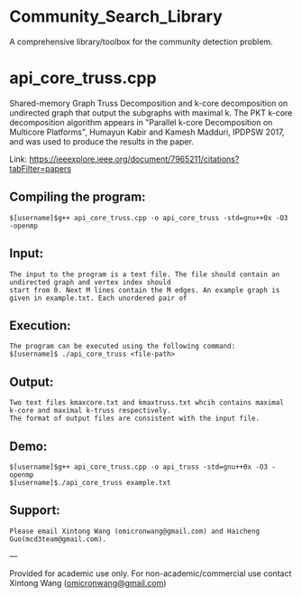 # Community_Search_Library
A comprehensive library/toolbox for the community detection problem. 

# api_core_truss.cpp
Shared-memory Graph Truss Decomposition and k-core decomposition on undirected graph that output the subgraphs with maximal k.
The PKT k-core decomposition algorithm appears in "Parallel k-core Decomposition on Multicore Platforms", Humayun Kabir and Kamesh Madduri, IPDPSW 2017, and was used to produce the results in the paper. 

Link: https://ieeexplore.ieee.org/document/7965211/citations?tabFilter=papers

## Compiling the program:
    
    $[username]$g++ api_core_truss.cpp -o api_core_truss -std=gnu++0x -O3 -openmp
    
## Input:

    The input to the program is a text file. The file should contain an undirected graph and vertex index should 
    start from 0. Next M lines contain the M edges. An example graph is given in example.txt. Each unordered pair of 
    
## Execution:

    The program can be executed using the following command:
    $[username]$ ./api_core_truss <file-path>
    
## Output:

    Two text files kmaxcore.txt and kmaxtruss.txt whcih contains maximal k-core and maximal k-truss respectively. 
    The format of output files are consistent with the input file.

## Demo:

    $[username]$g++ api_core_truss.cpp -o api_truss -std=gnu++0x -O3 -openmp
    $[username]$./api_core_truss example.txt
    
## Support:

    Please email Xintong Wang (omicronwang@gmail.com) and Haicheng Guo(mcd3team@gmail.com).
— 

Provided for academic use only. For non-academic/commercial use contact 
Xintong Wang (omicronwang@gmail.com)
